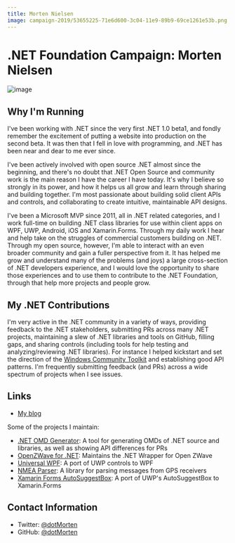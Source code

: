 ```yaml
---
title: Morten Nielsen
image: campaign-2019/53655225-71e6d600-3c04-11e9-89b9-69ce1261e53b.png
---
```


# .NET Foundation Campaign: Morten Nielsen
![image](campaign-2019/53655225-71e6d600-3c04-11e9-89b9-69ce1261e53b.png)

## Why I'm Running
I've been working with .NET since the very first .NET 1.0 beta1, and fondly remember the excitement of putting a website into production on the second beta. It was then that I fell in love with programming, and .NET has been near and dear to me ever since. 

I've been actively involved with open source .NET almost since the beginning, and there's no doubt that .NET Open Source and community work is the main reason I have the career I have today. It's why I believe so strongly in its power, and how it helps us all grow and learn through sharing and building together. I'm most passionate about building solid client APIs and controls, and collaborating to create intuitive, maintainable API designs.

I've been a Microsoft MVP since 2011, all in .NET related categories, and I work full-time on building .NET class libraries for use within client apps on WPF, UWP, Android, iOS and Xamarin.Forms. Through my daily work I hear and help take on the struggles of commercial customers building on .NET. Through my open source, however, I'm able to interact with an even broader community and gain a fuller perspective from it. It has helped me grow and understand many of the problems (and joys) a large cross-section of .NET developers experience, and I would love the opportunity to share those experiences and to use them to contribute to the .NET Foundation, through that help more projects and people grow.

## My .NET Contributions
I'm very active in the .NET community in a variety of ways, providing feedback to the .NET stakeholders, submitting PRs across many .NET projects, maintaining a slew of .NET libraries and tools on GitHub, filling gaps, and sharing controls (including tools for help testing and analyzing/reviewing .NET libraries). For instance I helped kickstart and set the direction of the [Windows Community Toolkit](https://github.com/windows-toolkit/WindowsCommunityToolkit) and establishing good API patterns. I'm frequently submitting feedback (and PRs) across a wide spectrum of projects when I see issues.


## Links
* [My blog](https://sharpgis.net)

Some of the projects I maintain:
- [.NET OMD Generator](https://github.com/dotMorten/DotNetOMDGenerator): A tool for generating OMDs of .NET source and libraries, as well as showing API differences for PRs
- [OpenZWave for .NET](https://github.com/dotMorten/UniversalWPF): Maintains the .NET Wrapper for Open ZWave
- [Universal WPF](https://github.com/dotMorten/UniversalWPF): A port of UWP controls to WPF
- [NMEA Parser](https://github.com/dotMorten/NmeaParser): A library for parsing messages from GPS receivers
- [Xamarin Forms AutoSuggestBox](https://github.com/dotMorten/XamarinFormsControls/tree/master/AutoSuggestBox): A port of UWP's AutoSuggestBox to Xamarin.Forms


## Contact Information
* Twitter: [@dotMorten](https://twitter.com/dotMorten)
* GitHub: [@dotMorten](https://github.com/dotMorten)
